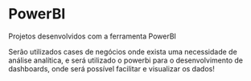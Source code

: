 # PowerBI
Projetos desenvolvidos com a ferramenta PowerBI

Serão utilizados cases de negócios onde exista uma necessidade de análise analítica, e será utilizado o powerbi para o desenvolvimento de dashboards, onde será possível facilitar e visualizar os dados!
